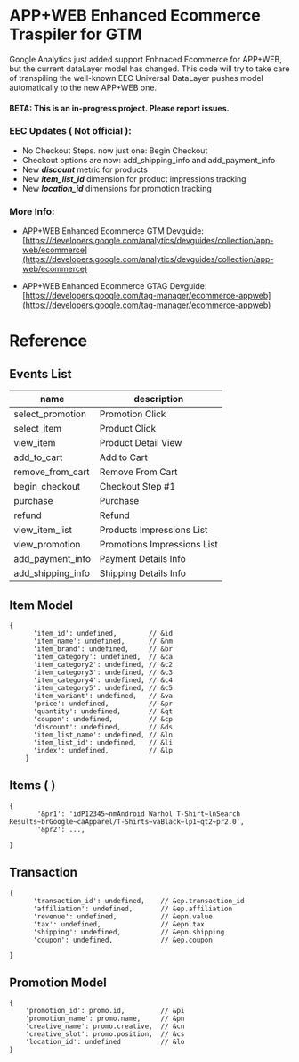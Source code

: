 
# APP+WEB Enhanced Ecommerce Traspiler for GTM 

Google Analytics just added support Enhnaced Ecommerce for APP+WEB, but the current dataLayer model has changed.
This code will try to take care of transpiling the well-known EEC Universal DataLayer pushes model automatically to the new APP+WEB one.

#### BETA: This is an in-progress project. Please report issues.

### EEC Updates ( Not official ):

 - No Checkout Steps. now just one: Begin Checkout
 - Checkout options are now: add_shipping_info and add_payment_info
 - New ***discount*** metric for products
 - New ***item_list_id*** dimension for product impressions tracking
 - New ***location_id*** dimensions for promotion tracking

### More Info:

 - APP+WEB Enhanced Ecommerce GTM Devguide:
   [https://developers.google.com/analytics/devguides/collection/app-web/ecommerce](https://developers.google.com/analytics/devguides/collection/app-web/ecommerce)
   
 - APP+WEB Enhanced Ecommerce GTAG Devguide:     
   [https://developers.google.com/tag-manager/ecommerce-appweb](https://developers.google.com/tag-manager/ecommerce-appweb)

# Reference
## Events List
|name|description  |
|--|--|
|select_promotion|Promotion Click|
|select_item|Product Click|
|view_item|Product Detail View|
|add_to_cart|Add to Cart|
|remove_from_cart|Remove From Cart|
|begin_checkout|Checkout Step #1|
|purchase|Purchase|
|refund|Refund|
|view_item_list|Products Impressions List|
|view_promotion|Promotions Impressions List|
|add_payment_info|Payment Details Info|
|add_shipping_info|Shipping Details Info|


## Item Model
    {
          'item_id': undefined,        // &id
          'item_name': undefined,      // &nm
          'item_brand': undefined,     // &br
          'item_category': undefined,  // &ca
          'item_category2': undefined, // &c2
          'item_category3': undefined, // &c3
          'item_category4': undefined, // &c4
          'item_category5': undefined, // &c5
          'item_variant': undefined,   // &va
          'price': undefined,          // &pr
          'quantity': undefined,       // &qt
          'coupon': undefined,         // &cp
          'discount': undefined,       // &ds
          'item_list_name': undefined, // &ln
          'item_list_id': undefined,   // &li
          'index': undefined,          // &lp
        }
## Items (  )
    {
           '&pr1': 'idP12345~nmAndroid Warhol T-Shirt~lnSearch Results~brGoogle~caApparel/T-Shirts~vaBlack~lp1~qt2~pr2.0',          
           '&pr2': ...,          

    }


## Transaction
    {
          'transaction_id': undefined,    // &ep.transaction_id
          'affiliation': undefined,       // &ep.affiliation
          'revenue': undefined,           // &epn.value
          'tax': undefined,               // &epn.tax
          'shipping': undefined,          // &epn.shipping
          'coupon': undefined,            // &ep.coupon

    }
## Promotion Model

    { 
        'promotion_id': promo.id,         // &pi
        'promotion_name': promo.name,     // &pn
        'creative_name': promo.creative,  // &cn
        'creative_slot': promo.position,  // &cs
        'location_id': undefined          // &lo
    }



